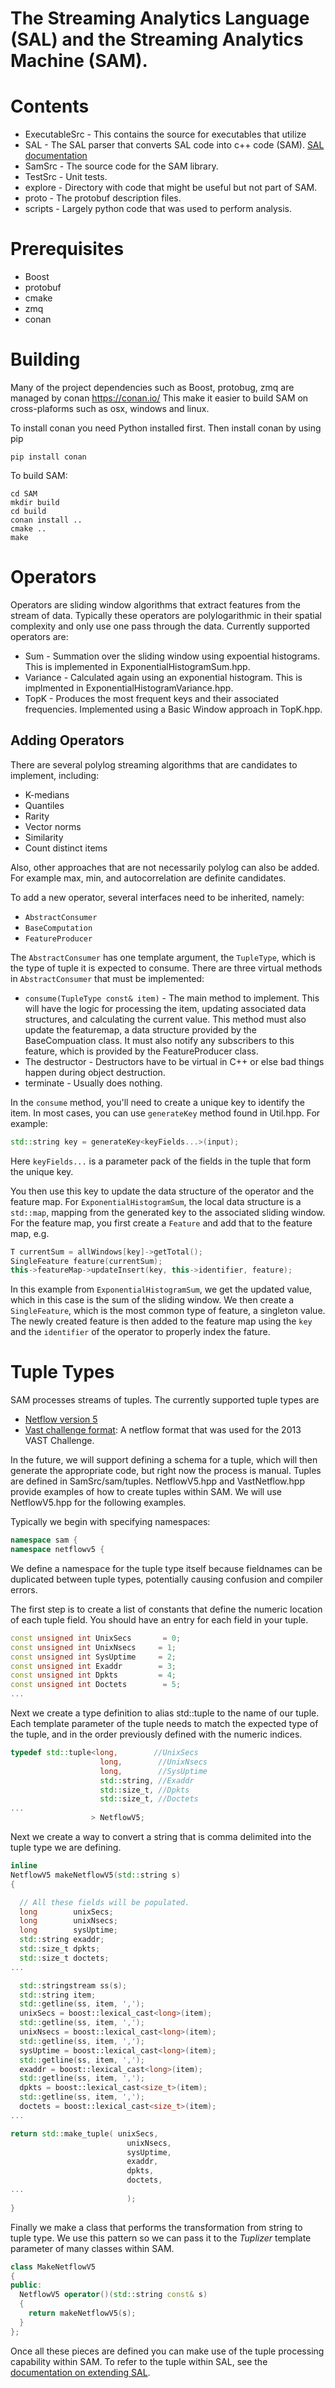 # The Streaming Analytics Language (SAL) and the Streaming Analytics Machine (SAM). 

# Contents

* ExecutableSrc - This contains the source for executables that utilize
* SAL - The SAL parser that converts SAL code into c++ code (SAM).  [SAL documentation](SAL/Parser/README.md)
* SamSrc - The source code for the SAM library.
* TestSrc - Unit tests.
* explore - Directory with code that might be useful but not part of SAM.
* proto - The protobuf description files.
* scripts - Largely python code that was used to perform analysis.

# Prerequisites

* Boost
* protobuf
* cmake
* zmq
* conan


# Building

Many of the project dependencies such as Boost, protobug, zmq are managed by conan https://conan.io/
This make it easier to build SAM on cross-plaforms such as osx, windows and linux.

To install conan you need Python installed first. Then install conan by using pip

`pip install conan`


To build SAM:
```
cd SAM  
mkdir build  
cd build
conan install ..
cmake ..  
make
```

# Operators

Operators are sliding window algorithms that extract features from the stream of data.  Typically these operators are polylogarithmic in their spatial complexity and only use one pass through the data.  Currently supported operators are:

* Sum - Summation over the sliding window using expoential histograms.  This is implemented in ExponentialHistogramSum.hpp.
* Variance - Calculated again using an exponential histogram.  This is implmented in ExponentialHistogramVariance.hpp.
* TopK - Produces the most frequent keys and their associated frequencies.  Implemented using a Basic Window approach in TopK.hpp.

## Adding Operators

There are several polylog streaming algorithms that are candidates to implement, including:

* K-medians
* Quantiles
* Rarity
* Vector norms
* Similarity
* Count distinct items

Also, other approaches that are not necessarily polylog can also be added.  For example max, min, and autocorrelation are definite candidates.

To add a new operator, several interfaces need to be inherited, namely:

* `AbstractConsumer`
* `BaseComputation`
* `FeatureProducer`

The `AbstractConsumer` has one template argument, the `TupleType`, which is the type of tuple it is expected to consume.  There are three virtual methods in `AbstractConsumer` that must be implemented:

* `consume(TupleType const& item)` - The main method to implement.  This will have the logic for processing the item, updating associated data structures, and calculating the current value.  This method must also update the featuremap, a data structure provided by the BaseCompuation class. It must also notify any subscribers to this feature, which is provided by the FeatureProducer class.
* The destructor - Destructors have to be virtual in C++ or else bad things happen during object destruction.
* terminate - Usually does nothing.

In the `consume` method, you'll need to create a unique key to identify the item.  In most cases, you can use `generateKey` method found in Util.hpp.  For example:

```c++
std::string key = generateKey<keyFields...>(input);
```

Here `keyFields...` is a parameter pack of the fields in the tuple that form the unique key.

You then use this key to update the data structure of the operator and the feature map.  For `ExponentialHistogramSum`, the local data structure is a `std::map`, mapping from the generated key to the associated sliding window.  For the feature map, you first create a `Feature` and add that to the feature map, e.g.

```c++
T currentSum = allWindows[key]->getTotal();
SingleFeature feature(currentSum);
this->featureMap->updateInsert(key, this->identifier, feature);
```

In this example from `ExponentialHistogramSum`, we get the updated value, which in this case is the sum of the sliding window.  We then create a `SingleFeature`, which is the most common type of feature, a singleton value.  The newly created feature is then added to the feature map using the `key` and the `identifier` of the operator to properly index the fature.

# Tuple Types

SAM processes streams of tuples.  The currently supported tuple types are 

* [Netflow version 5](https://www.cisco.com/c/en/us/td/docs/net_mgmt/netflow_collection_engine/3-6/user/guide/format.html)
* [Vast challenge format](http://vacommunity.org/VAST+Challenge+2013%3A+Mini-Challenge+3): A netflow format that was used for the 2013 VAST Challenge.

In the future, we will support defining a schema for a tuple, which will then generate the appropriate code, but right now the process is manual.  Tuples are defined in SamSrc/sam/tuples.  NetflowV5.hpp and VastNetflow.hpp provide examples of how to create tuples within SAM.  We will use NetflowV5.hpp for the following examples.

Typically we begin with specifying namespaces:
```c++
namespace sam {
namespace netflowv5 {
```
We define a namespace for the tuple type itself because fieldnames can be duplicated between tuple types, potentially causing confusion and compiler errors.



The first step is to create a list of constants that define the numeric location of each tuple field.  You should have an entry for each field in your tuple.

```c++
const unsigned int UnixSecs       = 0;
const unsigned int UnixNsecs     = 1;
const unsigned int SysUptime     = 2;
const unsigned int Exaddr        = 3;
const unsigned int Dpkts         = 4;
const unsigned int Doctets        = 5;
...
```

Next we create a type definition to alias std::tuple to the name of our tuple.  Each template parameter of the tuple needs to match the expected type of the tuple, and in the order previously defined with the numeric indices. 

```c++
typedef std::tuple<long,        //UnixSecs                      
                    long,        //UnixNsecs                   
                    long,        //SysUptime                  
                    std::string, //Exaddr                    
                    std::size_t, //Dpkts                    
                    std::size_t, //Doctets     
...
                  > NetflowV5;
```

Next we create a way to convert a string that is comma delimited into the tuple type we are defining.


```c++
inline
NetflowV5 makeNetflowV5(std::string s)
{

  // All these fields will be populated.
  long        unixSecs;
  long        unixNsecs;
  long        sysUptime;
  std::string exaddr;
  std::size_t dpkts;
  std::size_t doctets;
...

  std::stringstream ss(s);
  std::string item;
  std::getline(ss, item, ',');
  unixSecs = boost::lexical_cast<long>(item);
  std::getline(ss, item, ',');
  unixNsecs = boost::lexical_cast<long>(item);
  std::getline(ss, item, ',');
  sysUptime = boost::lexical_cast<long>(item);
  std::getline(ss, item, ',');
  exaddr = boost::lexical_cast<long>(item);
  std::getline(ss, item, ',');
  dpkts = boost::lexical_cast<size_t>(item);
  std::getline(ss, item, ',');
  doctets = boost::lexical_cast<size_t>(item);
...

return std::make_tuple( unixSecs,
                          unixNsecs,
                          sysUptime,
                          exaddr,
                          dpkts,
                          doctets,
...
                          );
}
```

Finally we make a class that performs the transformation from string to tuple type.  We use this pattern so we can pass it to the *Tuplizer* template parameter of many classes within SAM.

```c++
class MakeNetflowV5
{
public:
  NetflowV5 operator()(std::string const& s)
  {
    return makeNetflowV5(s);
  }
};
```

Once all these pieces are defined you can make use of the tuple processing capability within SAM.  To refer to the tuple within SAL, see the [documentation on extending SAL](SAL/Parser/README.md).

